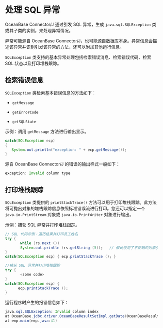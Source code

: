 # 处理 SQL 异常 

OceanBase Connector/J 通过引发 SQL 异常，生成 `java.sql.SQLException` 类或其子类的实例，来处理异常情况。

异常可能源自 OceanBase Connector/J，也可能源自数据库本身。异常信息会描述该异常并识别引发该异常的方法，还可以附加其他运行信息。

`SQLException` 类支持的基本异常处理包括检索错误消息、检索错误代码、检索 SQL 状态以及打印堆栈跟踪。

## 检索错误信息 

`SQLException` 类检索基本错误信息的方法如下：

* `getMessage` 

* `getErrorCode` 

* `getSQLState`




示例：调用 `getMessage` 方法进行输出显示。

```java
catch(SQLException ecp)
{
   System.out.println("exception: " + ecp.getMessage());
}
```



源自 OceanBase Connector/J 的错误的输出样式一般如下：

```java
exception: Invalid column type
```



## 打印堆栈跟踪 

`SQLException` 类提供的 `printStackTrace()` 方法可以用于打印堆栈跟踪。此方法将可抛出对象的堆栈跟踪信息依照标准错误流进行打印。您还可以指定一个 `java.io.PrintStream` 对象或 `java.io.PrintWriter` 对象进行输出。

示例：捕获 SQL 异常并打印堆栈跟踪。

```java
// SQL 代码示例：遍历结果并打印员工姓名  
try { 
       while (rs.next ()) 
       System.out.println (rs.getString (5));   // 假设使用了不正确的列索引
}
catch(SQLException ecp) { ecp.printStackTrace (); } 

//捕获 SQL 异常并打印堆栈跟踪
try { 
       <some code> 
} 
catch(SQLException ecp) {
      ecp.printStackTrace (); 
} 
```



运行程序时产生的报错信息如下：

```java
java.sql.SQLException: Invalid column index
at OceanBase.jdbc.driver.OceanBaseResultSetImpl.getDate(OceanBaseResultSetImpl.java:1556)
at emp.main(emp.java:41)
```


